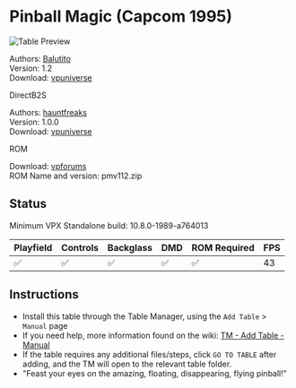 ﻿# Pinball Magic (Capcom 1995)

![Table Preview](../../images/vpx-pinballmagic.jpg)

Authors: [Balutito](https://vpuniverse.com/profile/36070-balutito/)  
Version: 1.2  
Download: [vpuniverse](https://vpuniverse.com/files/file/9831-pinball-magic-balutito-reskin/)

DirectB2S

Authors: [hauntfreaks](https://vpuniverse.com/profile/5216-hauntfreaks/)  
Version: 1.0.0  
Download: [vpuniverse](https://vpuniverse.com/files/file/12910-pinball-magic-capcom-1995-b2s-with-full-dmd/)

ROM

Download: [vpforums](https://www.vpforums.org/index.php?app=downloads&showfile=410)  
ROM Name and version: pmv112.zip

## Status 

Minimum VPX Standalone build: 10.8.0-1989-a764013

| Playfield | Controls | Backglass | DMD | ROM Required | FPS | 
|-----------|----------|-----------|-----|--------------|-----|
| :white_check_mark: | :white_check_mark: | :white_check_mark: | :white_check_mark: | :white_check_mark: | 43 |

## Instructions

- Install this table through the Table Manager, using the `Add Table` > `Manual` page
- If you need help, more information found on the wiki: [TM - Add Table - Manual](https://github.com/LegendsUnchained/vpx-standalone-alp4k/wiki/%5B04%5D-%F0%9F%A7%A1-TM-%E2%80%90-Other-Features#add-table---manual)
- If the table requires any additional files/steps, click `GO TO TABLE` after adding, and the TM will open to the relevant table folder.
- "Feast your eyes on the amazing, floating, disappearing, flying pinball!"

